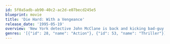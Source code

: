 ```yaml
---
id: 5f0a5adb-ab90-40c2-ac2d-e07becd245e5
blueprint: movie
title: 'Die Hard: With a Vengeance'
release_date: '1995-05-19'
overview: 'New York detective John McClane is back and kicking bad-guy butt in the third installment of this action-packed series, which finds him teaming with civilian Zeus Carver to prevent the loss of innocent lives. McClane thought he''d seen it all, until a genius named Simon engages McClane, his new "partner" -- and his beloved city -- in a deadly game that demands their concentration.'
genres: '[{"id": 28, "name": "Action"}, {"id": 53, "name": "Thriller"}]'
---
```


